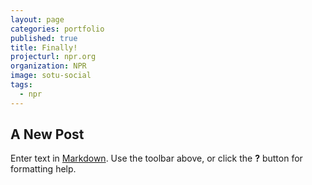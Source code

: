 ```yaml
---
layout: page
categories: portfolio
published: true
title: Finally!
projecturl: npr.org
organization: NPR
image: sotu-social
tags:
  - npr
---
```

## A New Post

Enter text in [Markdown](http://daringfireball.net/projects/markdown/). Use the toolbar above, or click the **?** button for formatting help.
